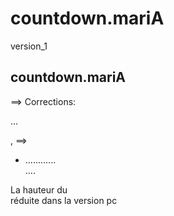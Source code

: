 # countdown.mariA
version_1
## countdown.mariA
==> Corrections: <p>...</p>, ==> <ul> <li>............</li>....</ul>
                  La hauteur du <footer> réduite dans la version pc
